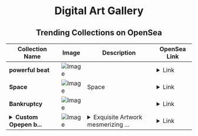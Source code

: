 <div align="center">

# Digital Art Gallery

## Trending Collections on OpenSea

| Collection Name                       | Image                                                                                     | Description                       | OpenSea Link                                                                                          |
|---------------------------------------|-------------------------------------------------------------------------------------------|-----------------------------------|--------------------------------------------------------------------------------------------------------|
| **powerful beat** | ![Image](https://i.seadn.io/s/raw/files/aa20de029cbf4893bb030b3e6fc9cff4.jpg?w=500&auto=format?w=200&auto=format) |  | <details><summary>Link</summary>[powerful beat](https://opensea.io/collection/powerful-beat)</details> |
| **Space** | ![Image](https://i.seadn.io/s/raw/files/358a42c2231796b7383587c0eedce983.webp?w=500&auto=format?w=200&auto=format) | Space | <details><summary>Link</summary>[Space](https://opensea.io/collection/space-1030)</details> |
| **Bankruptcy** | ![Image](https://i.seadn.io/s/raw/files/8f2804cbabe39993d2ebc5da33413fbd.png?w=500&auto=format?w=200&auto=format) |  | <details><summary>Link</summary>[Bankruptcy](https://opensea.io/collection/bankruptcy-36)</details> |
| **<details><summary>Custom Opepen b...</summary>Custom Opepen by Opepen Studio</details>** | ![Image](https://i.seadn.io/s/raw/files/40982f082702293c8c13467be22d44d2.png?w=500&auto=format?w=200&auto=format) | <details><summary>Exquisite Artwork mesmerizing ...</summary>Exquisite Artwork mesmerizing the world.</details> | <details><summary>Link</summary>[Custom Opepen by Opepen Studio](https://opensea.io/collection/custom-opepen-by-opepen-studio-4432)</details> |

</div>